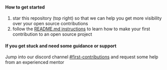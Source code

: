 #### How to get started

1) star this repository (top right) so that we can help you get more visibility over your open source contributions
2) follow the [README.md instructions](https://github.com/the-fast-tracked-programmer/first-contributions) to learn how to make your first contribution to an open source project

#### If you get stuck and need some guidance or support

Jump into our discord channel [#first-contributions](https://discord.com/invite/2QaYgquy6R) and request some help from an experienced mentor
